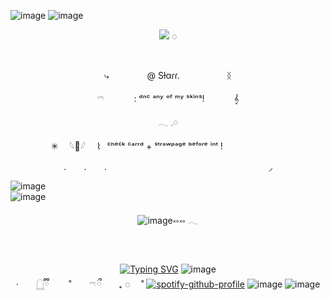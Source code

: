 ![image](https://64.media.tumblr.com/5bf9bd3177466f4498b9e2a7b100b272/a1a77bffd0c648f8-d5/s1280x1920/2bcf7ccf79e09e17f757b117a2c7708525635979.pnj)
![image](https://64.media.tumblr.com/ba256fb0343231b733582faee99cac69/717ade9cdc988b8c-8a/s1280x1920/a032989a5e3668b5756af67bcdcd7113bc881982.pnj)
⠀ ⠀  ⠀⠀  ⠀  <p align="center">![](https://komarev.com/ghpvc/?username=sillygarfieldsilly&color=dcc1af&label=┊˚◌  ) ◌

 ⠀<p align="center">⤷  ⠀ ⠀ ⠀ ⠀    @ Sƚαɾɾ.  ⠀ ⠀ ⠀ ⠀ ⠀    ᛝ

 <p align="center">𓍼   ⠀ ⠀ ⠀    :  ᵈⁿᶜ ᵃⁿʸ ᵒᶠ ᵐʸ ˢᵏⁱⁿˢ! ⠀ ⠀ ⠀   𝄞
<p align="center">𓂃 𓈒𓏸      
<p align="center">✳︎ ⠀ 𓆩🦢𓆪 ⠀ ⌇⠀ᶜʰᵉᶜᵏ  ᶜᵃʳʳᵈ  +  ˢᵗʳᵃʷᵖᵃᵍᵉ            ᵇᵉᶠᵒʳᵉ  ⁱⁿᵗ   !      ⠀ ⠀ ⠀       ⠀ ⠀    ⠀ ⠀  <p align="center">.⠀ ⠀      .⠀ ⠀      .
      ⠀ ⠀ ⠀  ⠀ ⠀ ⠀ ⠀     ⠀ ⠀       ⠀ ⠀ ⠀    ⠀ ⠀      ⠀ ⠀     ⠀ ⠀        ◞
  
 ![image](https://64.media.tumblr.com/b7535763bf74be13844dc29c7b2e018c/717ade9cdc988b8c-79/s1280x1920/05bf4c5fd2db2bd6fca736b6b9ab00a59d1667ad.pnj)     
![image](https://64.media.tumblr.com/dcc1c0aff91ca24a0a2dc865531b8cde/a1a77bffd0c648f8-34/s1280x1920/5111af0ed3462b6f17327122ac0428acf55f1e72.pnj) 
⠀  <p align="center">![image](https://64.media.tumblr.com/b7535763bf74be13844dc29c7b2e018c/717ade9cdc988b8c-79/s1280x1920/05bf4c5fd2db2bd6fca736b6b9ab00a59d1667ad.pnj)༝༚༝༚   𓂃

⠀ <p align="center">[![Typing SVG](https://readme-typing-svg.demolab.com?font=Fira+Code&size=11&pause=1000&color=570404&center=true&width=435&separator=%3D&lines=%E2%80%98++Ms.+Wells+%3F..++%E2%80%98%3D%E2%80%98+well+now+im+really+in+a+pickle.+%E2%80%98%3D%E2%80%98++I%E2%80%94+didn%E2%80%99t+mean+to+hit+ya+so+hard..++%E2%80%98%3D%E2%80%98++Ms.+Wells%2C+y%E2%80%99know%2C+you%E2%80%99re+the+most+beautiful+girl+i%E2%80%99ve-%3Dever+seen+in+my+life..++%E2%80%98%3D*wakes+up*SO+YOU+WANNA+FIGHT%3FILL+SHOW+YOU%E2%80%94+MS+WELLS+!+MS+WELLS!!%2F!%2F%3DMS+WELLS!!!!!!%2F!!%2F!%2F%3D%E2%80%98++We%E2%80%99re+not+in+the+Silver+Dollar+any+longer+!++%E2%80%98%3D%E2%80%98++the+fight%E2%80%99s+over%3F++%E2%80%98%3D%E2%80%98++well%2C+we+weren%E2%80%99t+doin+so+good%2C+so+i+didn%E2%80%99t+think+it+was-%3D+wise+to+wait+around+n%E2%80%99+see..++%E2%80%98%3D%E2%80%98++Well+you+just+turn+right+around!+we%E2%80%99re+going+BACK%3Dnobody%E2%80%99s+gonna+break+up+MY+act+and++get+away+with+it+!..++%E2%80%98%3D%E2%80%98++oooh..-+who+hit+me..%3F++%E2%80%98%3D%E2%80%98++..+well%2C+people+very+often+do+strange+things..%3DThings+that+they%E2%80%99d+never+do+under+any+ordinary+circumstances-+%E2%80%98%3D%E2%80%98++no..+it+couldnt+be..!++%E2%80%98%3D%E2%80%98++..eheheh!+hah-+you%E2%80%99re+not+angry+%3F+%3C;3++%E2%80%98%3D%E2%80%98++ahaha!+i+think+its+wonderful+for+you!++%E2%80%98%3D%E2%80%98++awhh..+you+think+im+pretty+stuffy+dont+yew%3F++%E2%80%98%3D%E2%80%98++well+after+the+way+you+acted+this+afternoon!+i..++%E2%80%98%3D%E2%80%98++well+my+job+is+very+important+to+me.++%E2%80%98%3D%E2%80%98++In+this+cow-catcher+town%3F%3F-%3Dwe%E2%80%99re+just+using+it+as+a+way+stop.+We%E2%80%99re+headed+for+New+York-+%E2%80%98%3D%E2%80%98++well%2C+i%E2%80%99m+afraid+dat+theater+and+teaching-%3Dare+very+different+professionals.+%E2%80%98%3D%E2%80%98++Whatever+you+do%2C+you+gotta+try+for+the-%3Dtop+spot+on+the+bill+!++%E2%80%98%3D%E2%80%98++sounded+like+a+pretty+fine+teacher+this+afternoon+!++%E2%80%98%3D%E2%80%98++y%E2%80%99know%2C+i+bet+nobody+ever+thought+about-%3Dthoes+things+you+said+about+the+wheel.++%E2%80%98%3D%E2%80%98++aha-++%E2%80%98%3D%E2%80%98++you%E2%80%99d+probably+get+a+big+job+teaching+at+a+big+city+!+%E2%80%98%3D%E2%80%98++oh-+i+wouldn%E2%80%99t+like+that%2C+i%E2%80%99d+wanna+stay+here+-%3Dand+teach+here+where+i%E2%80%99m+really+needed.++%E2%80%98%3D%E2%80%98++This+part+of+the+country+is-+still+young+and-+%3Dit%E2%80%99s+gone+through+some..+pretty+violent+growing+pains+with-%3Dgun+battles+and+lawless+vigilantes%2C+but-++%E2%80%98%3D%E2%80%98++some+how+it%E2%80%99s+managed+to+weather+all+of+them.++%E2%80%98%3D%E2%80%98++now+its+time+for+it+to+grow+up%2C+be+strong+and+healthy.++%E2%80%98%3D%E2%80%98++I+don%E2%80%99t+see+what+teaching+and+reading+and+writing+have-%3Dto+do+with+being+strong+and+healthy-++%E2%80%98%3D%E2%80%98++well%2C+it+has+everything+to+do+with+it-%3Dif+people+learn+to+read+and+write%2C+they+think.%3Dand+when+they+think+no+one+can+put+anything+over+on+em%E2%80%99..%3Dnot+for+very+long.++%E2%80%98%3D%E2%80%98++y%E2%80%99know%2C+what+you+say+sounds+like+it%E2%80%99s+very+important.++%E2%80%98%3D%E2%80%98++oh%2C+it+is+important.+very+beautiful+part+of+our+country.++%E2%80%98%3D%E2%80%98++oh+HA-++%E2%80%98%3D%E2%80%98++ive+been+talkin%E2%80%99+too+much..+!++%E2%80%98%3D%F0%93%8F%B5+++++Under+++Western+++Skies+++(1945))](https://git.io/typing-svg)
![image](https://64.media.tumblr.com/f779b710ca2d4cab751bb590412592b5/3c74d06b377fdc9b-31/s400x600/7a8d40e04ca920852471fa9f0db7ea72e350ca96.gifv)       
     ·　　𓉸ྀི　　  ˚　　𓍼ྀ　　₊     ◌　 ˚
[![spotify-github-profile](https://spotify-github-profile.kittinanx.com/api/view?uid=nc2xu7jzn4t26bh1k2ljmaeky&cover_image=true&theme=novatorem&show_offline=false&background_color=121212&interchange=true&bar_color=53b14f&bar_color_cover=false)](https://github.com/kittinan/spotify-github-profile)
![image](https://64.media.tumblr.com/ba256fb0343231b733582faee99cac69/717ade9cdc988b8c-8a/s1280x1920/a032989a5e3668b5756af67bcdcd7113bc881982.pnj)
![image](https://64.media.tumblr.com/a1158a867c58494af1fd0b2d651aa141/a1a77bffd0c648f8-83/s1280x1920/6c5b6cef0ae0e867b526f403b61a8edfa86c7a96.pnj)
